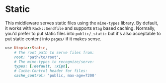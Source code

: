 # Static

This middleware serves static files using the `mime-types` library. By default, it works with `Rack::Sendfile` and supports `ETag` based caching. Normally, you'd prefer to put static files into `public/_static` but it's also acceptable to put static content into `pages/` if it makes sense.

```ruby
use Utopia::Static,
	# The root path to serve files from:
	root: "path/to/root",
	# The mime-types to recognize/serve:
	types: [:default, :xiph],
	# Cache-Control header for files:
	cache_control: 'public, max-age=7200'
```
